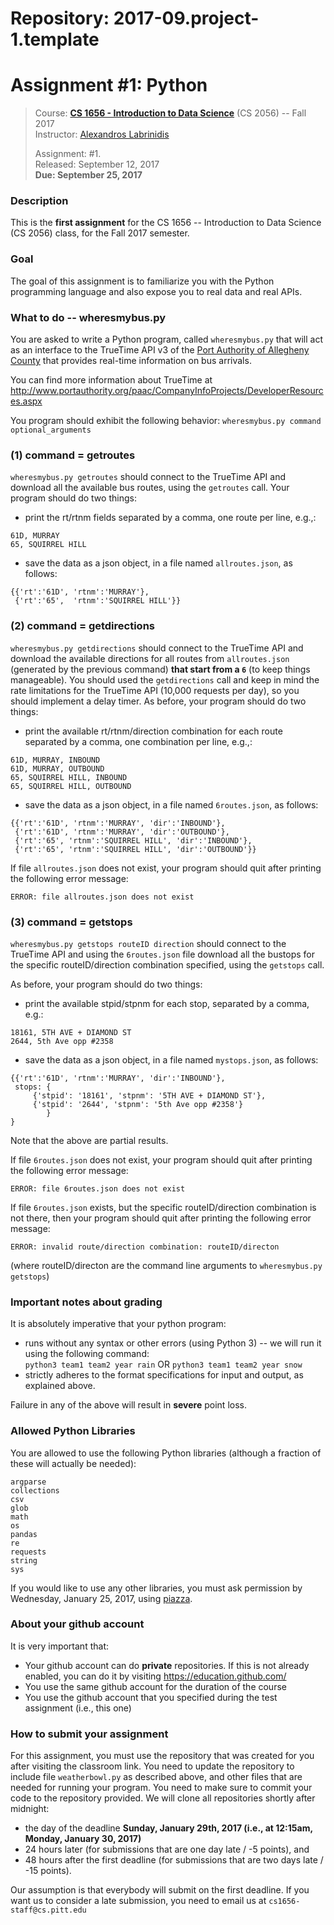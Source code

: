 # Repository: 2017-09.project-1.template
# Assignment #1: Python 

> Course: **[CS 1656 - Introduction to Data Science](http://cs1656.org)** (CS 2056) -- Fall 2017    
> Instructor: [Alexandros Labrinidis](http://labrinidis.cs.pitt.edu)  
> 
> Assignment: #1.  
> Released: September 12, 2017  
> **Due:      September 25, 2017**

### Description
This is the **first assignment** for the CS 1656 -- Introduction to Data Science (CS 2056) class, for the Fall 2017 semester.

### Goal
The goal of this assignment is to familiarize you with the Python programming language and also expose you to real data and real APIs.

### What to do -- wheresmybus.py
You are asked to write a Python program, called `wheresmybus.py` that will act as an interface to the TrueTime API v3 of the [Port Authority of Allegheny County](http://www.portauthority.org/paac/) that provides real-time information on bus arrivals.

You can find more information about TrueTime at <http://www.portauthority.org/paac/CompanyInfoProjects/DeveloperResources.aspx>

You program should exhibit the following behavior:
`wheresmybus.py command optional_arguments`

### (1) command = getroutes
`wheresmybus.py getroutes` should connect to the TrueTime API and download all the available bus routes, using the `getroutes` call. Your program should do two things:
* print the rt/rtnm fields separated by a comma, one route per line, e.g.,:
```
61D, MURRAY
65, SQUIRREL HILL
```
* save the data as a json object, in a file named `allroutes.json`, as follows:
```
{{'rt':'61D', 'rtnm':'MURRAY'},
 {'rt':'65',  'rtnm':'SQUIRREL HILL'}}
```

### (2) command = getdirections
`wheresmybus.py getdirections` should connect to the TrueTime API and download the available directions for all routes from `allroutes.json` (generated by the previous command) **that start from a `6`** (to keep things manageable). You should used the `getdirections` call and keep in mind the rate limitations for the TrueTime API (10,000 requests per day), so you should implement a delay timer. As before, your program should do two things:
* print the available rt/rtnm/direction combination for each route separated by a comma, one combination per line, e.g.,:
```
61D, MURRAY, INBOUND
61D, MURRAY, OUTBOUND
65, SQUIRREL HILL, INBOUND
65, SQUIRREL HILL, OUTBOUND
```
* save the data as a json object, in a file named `6routes.json`, as follows:
```
{{'rt':'61D', 'rtnm':'MURRAY', 'dir':'INBOUND'},
 {'rt':'61D', 'rtnm':'MURRAY', 'dir':'OUTBOUND'},
 {'rt':'65', 'rtnm':'SQUIRREL HILL', 'dir':'INBOUND'},
 {'rt':'65', 'rtnm':'SQUIRREL HILL', 'dir':'OUTBOUND'}}
```
If file `allroutes.json` does not exist, your program should quit after printing the following error message:
```
ERROR: file allroutes.json does not exist
```

### (3) command = getstops
`wheresmybus.py getstops routeID direction` should connect to the TrueTime API and using the `6routes.json` file download all the bustops for the specific routeID/direction combination specified, using the `getstops` call.




As before, your program should do two things:
* print the available stpid/stpnm for each stop, separated by a comma, e.g.:
```
18161, 5TH AVE + DIAMOND ST
2644, 5th Ave opp #2358
```
* save the data as a json object, in a file named `mystops.json`, as follows:
```
{{'rt':'61D', 'rtnm':'MURRAY', 'dir':'INBOUND'},
 stops: {
     {'stpid': '18161', 'stpnm': '5TH AVE + DIAMOND ST'},
     {'stpid': '2644', 'stpnm': '5th Ave opp #2358'}
	    }
}
```
Note that the above are partial results.

If file `6routes.json` does not exist, your program should quit after printing the following error message:
```
ERROR: file 6routes.json does not exist
```

If file `6routes.json` exists, but the specific routeID/direction combination is not there, then your program should quit after printing the following error message:
```
ERROR: invalid route/direction combination: routeID/directon
```
(where routeID/directon are the command line arguments to `wheresmybus.py getstops`)



 
### Important notes about grading
It is absolutely imperative that your python program:  
* runs without any syntax or other errors (using Python 3) -- we will run it using the following command:  
`python3 team1 team2 year rain` OR `python3 team1 team2 year snow`  
* strictly adheres to the format specifications for input and output, as explained above.     

Failure in any of the above will result in **severe** point loss. 


### Allowed Python Libraries
You are allowed to use the following Python libraries (although a fraction of these will actually be needed):
```
argparse
collections
csv
glob
math 
os
pandas
re
requests
string
sys
```
If you would like to use any other libraries, you must ask permission by Wednesday, January 25, 2017, using [piazza](http://piazza.cs1656.org).


### About your github account
It is very important that:  
* Your github account can do **private** repositories. If this is not already enabled, you can do it by visiting <https://education.github.com/>  
* You use the same github account for the duration of the course  
* You use the github account that you specified during the test assignment (i.e., this one)  

### How to submit your assignment
For this assignment, you must use the repository that was created for you after visiting the classroom link. You need to update the repository to include file `weatherbowl.py` as described above, and other files that are needed for running your program. You need to make sure to commit your code to the repository provided. We will clone all repositories shortly after midnight:  
* the day of the deadline **Sunday, January 29th, 2017 (i.e., at 12:15am, Monday, January 30, 2017)**  
* 24 hours later (for submissions that are one day late / -5 points), and  
* 48 hours after the first deadline (for submissions that are two days late / -15 points). 

Our assumption is that everybody will submit on the first deadline. If you want us to consider a late submission, you need to email us at `cs1656-staff@cs.pitt.edu`
